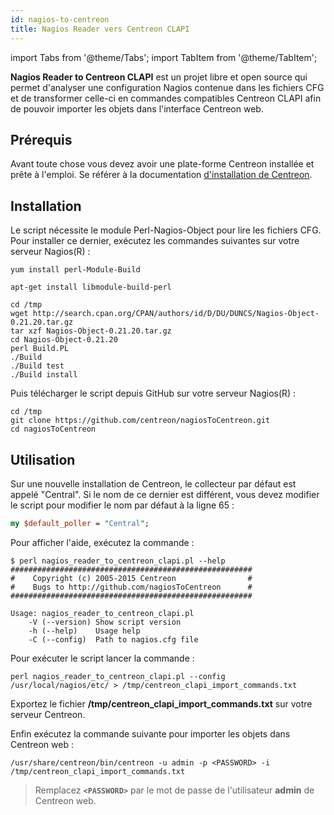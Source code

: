 ```yaml
---
id: nagios-to-centreon
title: Nagios Reader vers Centreon CLAPI
---
```

import Tabs from '@theme/Tabs';
import TabItem from '@theme/TabItem';


**Nagios Reader to Centreon CLAPI** est un projet libre et open source qui
permet d'analyser une configuration Nagios contenue dans les fichiers CFG et de
transformer celle-ci en commandes compatibles Centreon CLAPI afin de pouvoir
importer les objets dans l'interface Centreon web.

## Prérequis

Avant toute chose vous devez avoir une plate-forme Centreon installée et prête à
l'emploi. Se référer à la documentation
[d'installation de Centreon](../installation/installation-of-a-central-server/using-centreon-iso.md).

## Installation

Le script nécessite le module Perl-Nagios-Object pour lire les fichiers CFG.
Pour installer ce dernier, exécutez les commandes suivantes sur votre serveur
Nagios(R) :

<Tabs groupId="sync">
<TabItem value="CentOS" label="CentOS">

```shell
yum install perl-Module-Build
```

</TabItem>
<TabItem value="Debian" label="Debian">

```shell
apt-get install libmodule-build-perl
```

</TabItem>
</Tabs>

```shell
cd /tmp
wget http://search.cpan.org/CPAN/authors/id/D/DU/DUNCS/Nagios-Object-0.21.20.tar.gz
tar xzf Nagios-Object-0.21.20.tar.gz
cd Nagios-Object-0.21.20
perl Build.PL
./Build
./Build test
./Build install
```

Puis télécharger le script depuis GitHub sur votre serveur Nagios(R) :

```shell
cd /tmp
git clone https://github.com/centreon/nagiosToCentreon.git
cd nagiosToCentreon
```

## Utilisation

Sur une nouvelle installation de Centreon, le collecteur par défaut est appelé
"Central". Si le nom de ce dernier est différent, vous devez modifier le script
pour modifier le nom par défaut à la ligne 65 :

```perl
my $default_poller = "Central";
```

Pour afficher l'aide, exécutez la commande :

```shell
$ perl nagios_reader_to_centreon_clapi.pl --help
######################################################
#    Copyright (c) 2005-2015 Centreon                #
#    Bugs to http://github.com/nagiosToCentreon      #
######################################################

Usage: nagios_reader_to_centreon_clapi.pl
    -V (--version) Show script version
    -h (--help)    Usage help
    -C (--config)  Path to nagios.cfg file
```

Pour exécuter le script lancer la commande :

```shell
perl nagios_reader_to_centreon_clapi.pl --config /usr/local/nagios/etc/ > /tmp/centreon_clapi_import_commands.txt
```

Exportez le fichier **/tmp/centreon\_clapi\_import\_commands.txt** sur votre
serveur Centreon.

Enfin exécutez la commande suivante pour importer les objets dans Centreon web :

```shell
/usr/share/centreon/bin/centreon -u admin -p <PASSWORD> -i /tmp/centreon_clapi_import_commands.txt
```

> Remplacez **`<PASSWORD>`** par le mot de passe de l'utilisateur **admin** de
> Centreon web.
